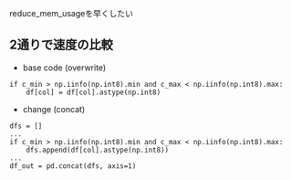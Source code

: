 reduce_mem_usageを早くしたい

##  2通りで速度の比較
- base code (overwrite)
```
if c_min > np.iinfo(np.int8).min and c_max < np.iinfo(np.int8).max:
    df[col] = df[col].astype(np.int8)
```


- change (concat)
```
dfs = []
...
if c_min > np.iinfo(np.int8).min and c_max < np.iinfo(np.int8).max:
    dfs.append(df[col].astype(np.int8))
...
df_out = pd.concat(dfs, axis=1)
```

